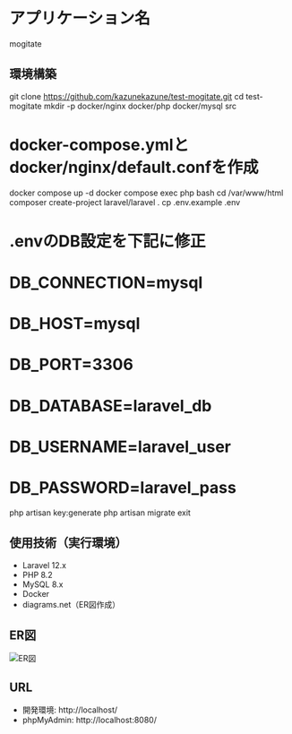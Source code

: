 # アプリケーション名
mogitate

## 環境構築
git clone https://github.com/kazunekazune/test-mogitate.git
cd test-mogitate
mkdir -p docker/nginx docker/php docker/mysql src

# docker-compose.ymlとdocker/nginx/default.confを作成
docker compose up -d
docker compose exec php bash
cd /var/www/html
composer create-project laravel/laravel .
cp .env.example .env

# .envのDB設定を下記に修正
# DB_CONNECTION=mysql
# DB_HOST=mysql
# DB_PORT=3306
# DB_DATABASE=laravel_db
# DB_USERNAME=laravel_user
# DB_PASSWORD=laravel_pass
php artisan key:generate
php artisan migrate
exit


## 使用技術（実行環境）
- Laravel 12.x
- PHP 8.2
- MySQL 8.x
- Docker
- diagrams.net（ER図作成）

## ER図
![ER図](https://github.com/kazunekazune/test-mogitate/blob/main/er.png?raw=true)


## URL
- 開発環境: http://localhost/
- phpMyAdmin: http://localhost:8080/
